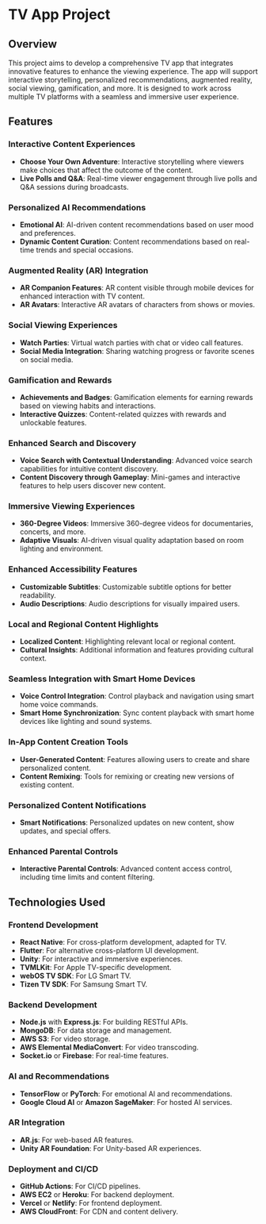 # TV App Project

## Overview

This project aims to develop a comprehensive TV app that integrates innovative features to enhance the viewing experience. The app will support interactive storytelling, personalized recommendations, augmented reality, social viewing, gamification, and more. It is designed to work across multiple TV platforms with a seamless and immersive user experience.

## Features

### Interactive Content Experiences
- **Choose Your Own Adventure**: Interactive storytelling where viewers make choices that affect the outcome of the content.
- **Live Polls and Q&A**: Real-time viewer engagement through live polls and Q&A sessions during broadcasts.

### Personalized AI Recommendations
- **Emotional AI**: AI-driven content recommendations based on user mood and preferences.
- **Dynamic Content Curation**: Content recommendations based on real-time trends and special occasions.

### Augmented Reality (AR) Integration
- **AR Companion Features**: AR content visible through mobile devices for enhanced interaction with TV content.
- **AR Avatars**: Interactive AR avatars of characters from shows or movies.

### Social Viewing Experiences
- **Watch Parties**: Virtual watch parties with chat or video call features.
- **Social Media Integration**: Sharing watching progress or favorite scenes on social media.

### Gamification and Rewards
- **Achievements and Badges**: Gamification elements for earning rewards based on viewing habits and interactions.
- **Interactive Quizzes**: Content-related quizzes with rewards and unlockable features.

### Enhanced Search and Discovery
- **Voice Search with Contextual Understanding**: Advanced voice search capabilities for intuitive content discovery.
- **Content Discovery through Gameplay**: Mini-games and interactive features to help users discover new content.

### Immersive Viewing Experiences
- **360-Degree Videos**: Immersive 360-degree videos for documentaries, concerts, and more.
- **Adaptive Visuals**: AI-driven visual quality adaptation based on room lighting and environment.

### Enhanced Accessibility Features
- **Customizable Subtitles**: Customizable subtitle options for better readability.
- **Audio Descriptions**: Audio descriptions for visually impaired users.

### Local and Regional Content Highlights
- **Localized Content**: Highlighting relevant local or regional content.
- **Cultural Insights**: Additional information and features providing cultural context.

### Seamless Integration with Smart Home Devices
- **Voice Control Integration**: Control playback and navigation using smart home voice commands.
- **Smart Home Synchronization**: Sync content playback with smart home devices like lighting and sound systems.

### In-App Content Creation Tools
- **User-Generated Content**: Features allowing users to create and share personalized content.
- **Content Remixing**: Tools for remixing or creating new versions of existing content.

### Personalized Content Notifications
- **Smart Notifications**: Personalized updates on new content, show updates, and special offers.

### Enhanced Parental Controls
- **Interactive Parental Controls**: Advanced content access control, including time limits and content filtering.

## Technologies Used

### Frontend Development
- **React Native**: For cross-platform development, adapted for TV.
- **Flutter**: For alternative cross-platform UI development.
- **Unity**: For interactive and immersive experiences.
- **TVMLKit**: For Apple TV-specific development.
- **webOS TV SDK**: For LG Smart TV.
- **Tizen TV SDK**: For Samsung Smart TV.

### Backend Development
- **Node.js** with **Express.js**: For building RESTful APIs.
- **MongoDB**: For data storage and management.
- **AWS S3**: For video storage.
- **AWS Elemental MediaConvert**: For video transcoding.
- **Socket.io** or **Firebase**: For real-time features.

### AI and Recommendations
- **TensorFlow** or **PyTorch**: For emotional AI and recommendations.
- **Google Cloud AI** or **Amazon SageMaker**: For hosted AI services.

### AR Integration
- **AR.js**: For web-based AR features.
- **Unity AR Foundation**: For Unity-based AR experiences.

### Deployment and CI/CD
- **GitHub Actions**: For CI/CD pipelines.
- **AWS EC2** or **Heroku**: For backend deployment.
- **Vercel** or **Netlify**: For frontend deployment.
- **AWS CloudFront**: For CDN and content delivery.




